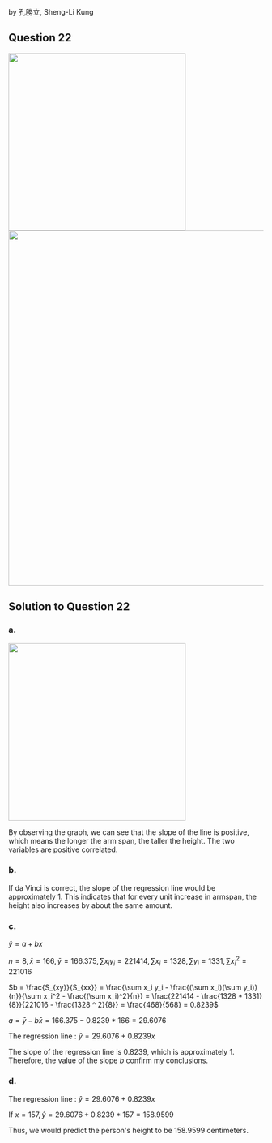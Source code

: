 by 孔勝立, Sheng-Li Kung
## Question 22
<img src = https://github.com/user-attachments/assets/15b39aa3-51be-48ab-98a3-a598e3761661 width = "350">
<img src = https://github.com/user-attachments/assets/15dd21ba-7fe3-4485-8d63-5b1c56b445b1 width = "700">

## Solution to Question 22
### a. 
<img src = https://github.com/user-attachments/assets/e0154866-5d92-4eba-8528-52bfe47ab10f width = "350">

By observing the graph, we can see that the slope of the line is positive, which means the longer the arm span, the taller the height. The two variables are positive correlated.

### b.
If da Vinci is correct, the slope of the regression line would be approximately 1. This indicates that for every unit increase in armspan, the height also increases by about the same amount.

### c.
$\hat{y} = a + b x$

$n = 8, \bar{x} = 166, \bar{y} = 166.375, \sum x_i y_i = 221414, \sum x_i = 1328, \sum y_i = 1331, \sum x_i^2 = 221016$

$b = \frac{S_{xy}}{S_{xx}} = \frac{\sum x_i y_i - \frac{(\sum x_i)(\sum y_i)}{n}}{\sum x_i^2 - \frac{(\sum x_i)^2}{n}} = \frac{221414 - \frac{1328 * 1331}{8}}{221016 - \frac{1328 ^ 2}{8}} = \frac{468}{568} = 0.8239$

$a = \bar{y} - b \bar{x} = 166.375 - 0.8239 * 166 = 29.6076$

The regression line : $\hat{y} = 29.6076 + 0.8239 x$

The slope of the regression line is 0.8239, which is approximately 1. Therefore, the value of the slope $b$ confirm my conclusions.

### d. 

The regression line : $\hat{y} = 29.6076 + 0.8239 x$

If $x = 157, \hat{y} = 29.6076 + 0.8239 * 157 = 158.9599$

Thus, we would predict the person's height to be 158.9599 centimeters.
